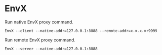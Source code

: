 # EnvX

Run native EnvX proxy command.
```shell
EnvX --client --native-addr=127.0.0.1:8888 --remote-addr=x.x.x.x:9999
```

Run remote EnvX proxy command.
```shell
EnvX --server --native-addr=127.0.0.1:8888
```
